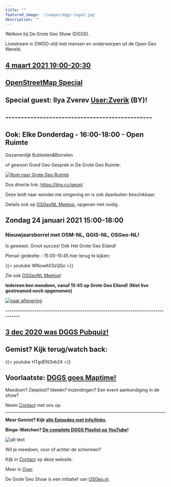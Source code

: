 ```yaml
---
title: ""
featured_image: '/images/dggs-logo2.jpg'
description: ""
---
```


Welkom bij De Grote Geo Show (DGGS).
   
Livestream in DWDD-stijl met mensen en onderwerpen uit de Open Geo Wereld.

## __[4 maart 2021 19:00-20:30](/episode/episode-0015/)__
## __[OpenStreetMap Special](/episode/episode-0015/)__
## Special guest: Ilya Zverev [User:Zverik](https://wiki.openstreetmap.org/wiki/User:Zverik) (BY)!

## -----------------------------------------------
## Ook: Elke Donderdag - 16:00-18:00 - Open Ruimte

Gezamenlijk Bubbelen&Borrelen 

of gewoon Goed Geo Gesprek in De Grote Geo Ruimte:

[![Kom naar Grote Geo Ruimte](/images/grote-geo-ruimte-trans.jpg)](https://tiny.cc/geonl "naar Grote Geo Ruimte")
 
Dus directe link: https://tiny.cc/geonl

Deze leidt naar wonder.me omgeving en is ook daarbuiten beschikbaar.

Details ook op [OSGeoNL Meetup](https://www.meetup.com/OSGeoNL/events/lgjwdsyccdbgb/), opgeven niet nodig.


## Zondag 24 januari 2021 15:00-18:00 

### Nieuwjaarsborrel met OSM-NL, QGIS-NL, OSGeo-NL! 

Is geweest. Groot succes! Ook Het Grote Geo Eiland! 

Plenair gedeelte - 15:00-15:45 hier terug te kijken:

{{< youtube WNowA03zQSo >}}   

Zie ook [OSGeoNL Meetup](https://www.meetup.com/OSGeoNL/events/275612524/)!

**Iedereen kon meedoen, vanaf 15:45 op Grote Geo Eiland!**
**(Niet live gestreamed noch opgenomen)**
<!-- [![Join us op Grote Geo Eiland](/images/episode-0014/grote-geo-eiland-screenshot.jpg)](https://www.wonder.me/r?id=5e97efe2-c837-4ed9-b7b2-9011ba49b712 "Join us op Grote Geo Eiland") --> 

[![naar aflevering](/images/episode-0014/grote-geo-eiland-screenshot2.png)](/episode/episode-0014/ "naar aflevering")

**-----------------------------------------------------------------------------------**

## __[3 dec 2020 was DGGS Pubquiz!](/episode/episode-0013/)__

## __Gemist? Kijk terug/watch back:__
 

{{< youtube HTgdEN3nb24 >}}
 
## Voorlaatste: __[DGGS goes Maptime!](/episode/episode-0012/)__

Meedoen? Zeepkist? Ideeën? Inzendingen? Een event aankondiging in de show?

Neem [Contact](/contact/) met ons op. 


 -----

__Meer Gemist? Kijk [alle Episodes met info/links](/episode).__ 
 
__Binge-Watchen? [De complete DGGS Playlist op YouTube](https://www.youtube.com/playlist?list=PLJMEnRQpAfZqCkhGh3lb3KUnXssK7Sk6C)!__

![alt text](/images/screenshots/episode-1-10.png "Episode #1-#10")

Wil je meedoen, voor of achter de schermen?

Kijk in [Contact](/contact/) op deze website.

Meer in [Over](/about/).

De Grote Geo Show is een initiatief van [OSGeo.nl](https://osgeo.nl).
                                                                   